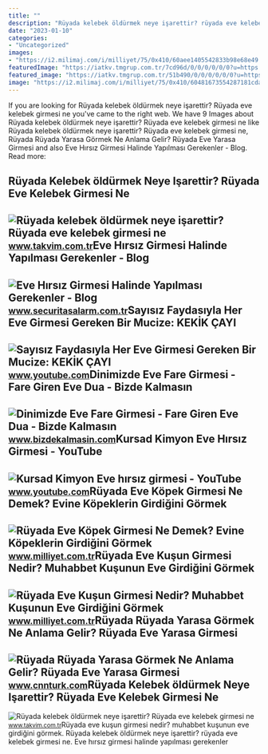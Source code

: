 ```yaml
---
title: ""
description: "Rüyada kelebek öldürmek neye işarettir? rüyada eve kelebek girmesi ne"
date: "2023-01-10"
categories:
- "Uncategorized"
images:
- "https://i2.milimaj.com/i/milliyet/75/0x410/60aee1405542833b98e68e49.jpg"
featuredImage: "https://iatkv.tmgrup.com.tr/7cd96d/0/0/0/0/0/0?u=https:%2f%2fitkv.tmgrup.com.tr%2falbum%2f2021%2f12%2f30%2fruyada-eve-kelebek-girmesi-ne-anlama-gelir-ruyada-kelebek-surusu-gormek-neye-isarettir-ruyada-kelebek-oldurmek-neye-isarettir-1640894503553.jpg&amp;mw=1100&amp;l=1"
featured_image: "https://iatkv.tmgrup.com.tr/51b490/0/0/0/0/0/0?u=https:%2f%2fitkv.tmgrup.com.tr%2falbum%2f2021%2f12%2f30%2fruyada-eve-kelebek-girmesi-ne-anlama-gelir-ruyada-kelebek-surusu-gormek-neye-isarettir-ruyada-kelebek-oldurmek-neye-isarettir-1640894511614.jpg&amp;mw=800&amp;l=1"
image: "https://i2.milimaj.com/i/milliyet/75/0x410/60481673554287181cda5c30.jpg"
---
```


If you are looking for Rüyada kelebek öldürmek neye işarettir? Rüyada eve kelebek girmesi ne you've came to the right web. We have 9 Images about Rüyada kelebek öldürmek neye işarettir? Rüyada eve kelebek girmesi ne like Rüyada kelebek öldürmek neye işarettir? Rüyada eve kelebek girmesi ne, Rüyada Rüyada Yarasa Görmek Ne Anlama Gelir? Rüyada Eve Yarasa Girmesi and also Eve Hırsız Girmesi Halinde Yapılması Gerekenler - Blog. Read more:

Rüyada Kelebek öldürmek Neye Işarettir? Rüyada Eve Kelebek Girmesi Ne
---------------------------------------------------------------------

 ![Rüyada kelebek öldürmek neye işarettir? Rüyada eve kelebek girmesi ne](https://iatkv.tmgrup.com.tr/51b490/0/0/0/0/0/0?u=https:%2f%2fitkv.tmgrup.com.tr%2falbum%2f2021%2f12%2f30%2fruyada-eve-kelebek-girmesi-ne-anlama-gelir-ruyada-kelebek-surusu-gormek-neye-isarettir-ruyada-kelebek-oldurmek-neye-isarettir-1640894511614.jpg&mw=800&l=1) <small>www.takvim.com.tr</small>Eve Hırsız Girmesi Halinde Yapılması Gerekenler - Blog
------------------------------------------------------

 ![Eve Hırsız Girmesi Halinde Yapılması Gerekenler - Blog](https://www.securitasalarm.com.tr/dosyalar/images/icerik/icerik/eve-hirsiz-girmesi-halinde-yapilmasi-gerekenler.jpg) <small>www.securitasalarm.com.tr</small>Sayısız Faydasıyla Her Eve Girmesi Gereken Bir Mucize: KEKİK ÇAYI
-----------------------------------------------------------------

 ![Sayısız Faydasıyla Her Eve Girmesi Gereken Bir Mucize: KEKİK ÇAYI](https://i.ytimg.com/vi/VAR_Q1AC9Ps/maxresdefault.jpg) <small>www.youtube.com</small>Dinimizde Eve Fare Girmesi - Fare Giren Eve Dua - Bizde Kalmasın
----------------------------------------------------------------

 ![Dinimizde Eve Fare Girmesi - Fare Giren Eve Dua - Bizde Kalmasın](https://www.bizdekalmasin.com/wp-content/uploads/2023/09/1-110-1024x576.png) <small>www.bizdekalmasin.com</small>Kursad Kimyon Eve Hırsız Girmesi - YouTube
------------------------------------------

 ![Kursad Kimyon Eve hırsız girmesi - YouTube](https://i.ytimg.com/vi/VmeN3Bl2gjk/maxresdefault.jpg) <small>www.youtube.com</small>Rüyada Eve Köpek Girmesi Ne Demek? Evine Köpeklerin Girdiğini Görmek
--------------------------------------------------------------------

 ![Rüyada Eve Köpek Girmesi Ne Demek? Evine Köpeklerin Girdiğini Görmek](https://i2.milimaj.com/i/milliyet/75/0x410/60aee1405542833b98e68e49.jpg) <small>www.milliyet.com.tr</small>Rüyada Eve Kuşun Girmesi Nedir? Muhabbet Kuşunun Eve Girdiğini Görmek
---------------------------------------------------------------------

 ![Rüyada Eve Kuşun Girmesi Nedir? Muhabbet Kuşunun Eve Girdiğini Görmek](https://i2.milimaj.com/i/milliyet/75/0x410/60481673554287181cda5c30.jpg) <small>www.milliyet.com.tr</small>Rüyada Rüyada Yarasa Görmek Ne Anlama Gelir? Rüyada Eve Yarasa Girmesi
----------------------------------------------------------------------

 ![Rüyada Rüyada Yarasa Görmek Ne Anlama Gelir? Rüyada Eve Yarasa Girmesi](https://i.cnnturk.com/i/cnnturk/75/740x416/61459099b57f1524c85cebc1.jpg) <small>www.cnnturk.com</small>Rüyada Kelebek öldürmek Neye Işarettir? Rüyada Eve Kelebek Girmesi Ne
---------------------------------------------------------------------

 ![Rüyada kelebek öldürmek neye işarettir? Rüyada eve kelebek girmesi ne](https://iatkv.tmgrup.com.tr/7cd96d/0/0/0/0/0/0?u=https:%2f%2fitkv.tmgrup.com.tr%2falbum%2f2021%2f12%2f30%2fruyada-eve-kelebek-girmesi-ne-anlama-gelir-ruyada-kelebek-surusu-gormek-neye-isarettir-ruyada-kelebek-oldurmek-neye-isarettir-1640894503553.jpg&mw=1100&l=1) <small>www.takvim.com.tr</small>Rüyada eve kuşun girmesi nedir? muhabbet kuşunun eve girdiğini görmek. Rüyada kelebek öldürmek neye işarettir? rüyada eve kelebek girmesi ne. Eve hırsız girmesi halinde yapılması gerekenler
